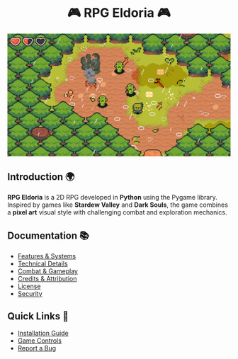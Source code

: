 <h1 align="center">
   🎮 <strong>RPG Eldoria</strong> 🎮
</h1>

<img src='../assets/background-ninja-adventure-pack.gif'>

## Introduction 🌍
**RPG Eldoria** is a 2D RPG developed in **Python** using the Pygame library. Inspired by games like **Stardew Valley** and **Dark Souls**, the game combines a **pixel art** visual style with challenging combat and exploration mechanics.

## Documentation 📚
- [Features & Systems](./features.md)
- [Technical Details](./technical.md)
- [Combat & Gameplay](./gameplay.md)
- [Credits & Attribution](./credits.md)
- [License](../LICENSE)
- [Security](../SECURITY.md)

## Quick Links 🔗
- [Installation Guide](./technical.md#installation)
- [Game Controls](./gameplay.md#controls)
- [Report a Bug](../SECURITY.md#reporting-a-vulnerability)

